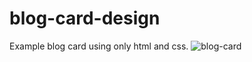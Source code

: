# blog-card-design
Example blog card using only html and css.
![blog-card](https://user-images.githubusercontent.com/42205442/136991688-826e50ea-c120-45cb-9d31-2fb2e679154b.png)
